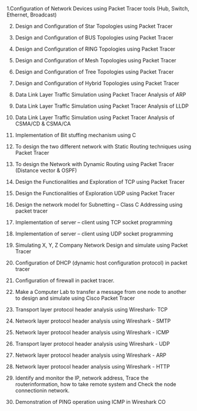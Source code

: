 1.Configuration of Network Devices using Packet Tracer tools (Hub, Switch, Ethernet, Broadcast)

2. Design and Configuration of Star Topologies using Packet Tracer
  
3. Design and Configuration of BUS Topologies using Packet Tracer
   
4. Design and Configuration of RING Topologies using Packet Tracer
  
5. Design and Configuration of Mesh Topologies using Packet Tracer
   
6. Design and Configuration of Tree Topologies using Packet Tracer
 
7. Design and Configuration of Hybrid Topologies using Packet Tracer
 
8. Data Link Layer Traffic Simulation using Packet Tracer Analysis of ARP
 
9. Data Link Layer Traffic Simulation using Packet Tracer Analysis of LLDP

10. Data Link Layer Traffic Simulation using Packet Tracer Analysis of CSMA/CD & CSMA/CA
 
11. Implementation of Bit stuffing mechanism using C
 
12. To design the two different network with Static Routing techniques using Packet Tracer

13. To design the Network with Dynamic Routing using Packet Tracer (Distance vector & OSPF)

14. Design the Functionalities and Exploration of TCP using Packet Tracer 
 
15. Design the Functionalities of Exploration UDP using Packet Tracer 
 
16. Design the network model for Subnetting – Class C Addressing using packet tracer
    
17. Implementation of server – client using TCP socket programming
 
18. Implementation of server – client using UDP socket programming
 
19. Simulating X, Y, Z Company Network Design and simulate using Packet Tracer

20. Configuration of DHCP (dynamic host configuration protocol) in packet tracer

21. Configuration of firewall in packet tracer.
    
22.  Make a Computer Lab to transfer a message from one node to another to design and simulate using Cisco Packet Tracer

23. Transport layer protocol header analysis using Wireshark- TCP
     
24. Network layer protocol header analysis using Wireshark - SMTP
 
25. Network layer protocol header analysis using Wireshark - ICMP
 
26. Transport layer protocol header analysis using Wireshark - UDP
 
27. Network layer protocol header analysis using Wireshark - ARP
 
28. Network layer protocol header analysis using Wireshark - HTTP
 
29. Identify and monitor the IP, network address, Trace the routerinformation, how to take remote system and Check the node connectionin network.

30. Demonstration of PING operation using ICMP in Wireshark CO
